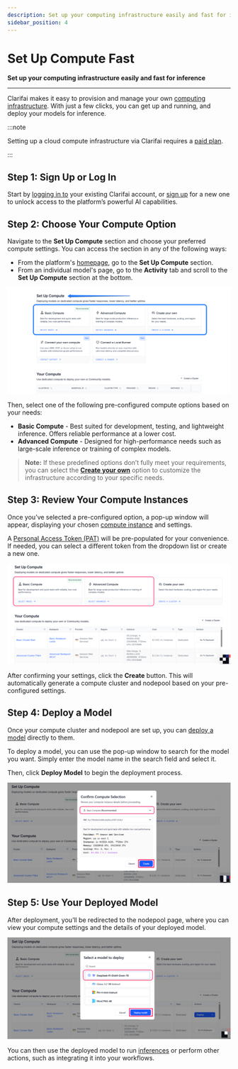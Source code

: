 ```yaml
---
description: Set up your computing infrastructure easily and fast for inference
sidebar_position: 4
---
```


# Set Up Compute Fast

**Set up your computing infrastructure easily and fast for inference**
<hr />

Clarifai makes it easy to provision and manage your own [computing infrastructure](https://docs.clarifai.com/compute/overview). With just a few clicks, you can get up and running, and deploy your models for inference. 

:::note

Setting up a cloud compute infrastructure via Clarifai requires a [paid plan](https://www.clarifai.com/pricing).

:::

## Step 1: Sign Up or Log In 

Start by [logging in to](https://clarifai.com/login) your existing Clarifai account, or [sign up](https://clarifai.com/signup) for a new one to unlock access to the platform’s powerful AI capabilities. 

## Step 2: Choose Your Compute Option

Navigate to the **Set Up Compute** section and choose your preferred compute settings. You can access the section in any of the following ways:

- From the platform's [homepage](https://clarifai.com/home), go to the **Set Up Compute** section.
- From an individual model's page, go to the **Activity** tab and scroll to the **Set Up Compute** section at the bottom.

![](/img/new-docs/deploy-9.png)

Then, select one of the following pre-configured compute options based on your needs:

- **Basic Compute** - Best suited for development, testing, and lightweight inference. Offers reliable performance at a lower cost.
- **Advanced Compute** - Designed for high-performance needs such as large-scale inference or training of complex models.

> **Note:** If these predefined options don’t fully meet your requirements, you can select the [**Create your own**](https://docs.clarifai.com/compute/deployments/clusters-nodepools/) option to customize the infrastructure according to your specific needs.

## Step 3: Review Your Compute Instances

Once you’ve selected a pre-configured option, a pop-up window will appear, displaying your chosen [compute instance](https://docs.clarifai.com/compute/deployments/cloud-instances) and settings.

A [Personal Access Token (PAT)](https://docs.clarifai.com/control/authentication/pat) will be pre-populated for your convenience. If needed, you can select a different token from the dropdown list or create a new one.

![](/img/new-docs/deploy-5.png)

After confirming your settings, click the **Create** button. This will automatically generate a compute cluster and nodepool based on your pre-configured settings.

## Step 4: Deploy a Model

Once your compute cluster and nodepool are set up, you can [deploy a model](https://docs.clarifai.com/compute/deployments/deploy-model) directly to them.

To deploy a model, you can use the pop-up window to search for the model you want. Simply enter the model name in the search field and select it. 

Then, click **Deploy Model** to begin the deployment process.

![](/img/new-docs/deploy-6.png)

## Step 5: Use Your Deployed Model

After deployment, you’ll be redirected to the nodepool page, where you can view your compute settings and the details of your deployed model.

![](/img/new-docs/deploy-7.png)

You can then use the deployed model to run [inferences](https://docs.clarifai.com/compute/models/inference/ui) or perform other actions, such as integrating it into your workflows.

